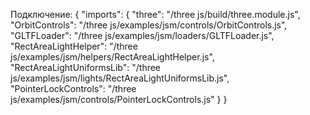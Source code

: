 Подключение:
{
    "imports": {
        "three": "/three js/build/three.module.js",
        "OrbitControls": "/three js/examples/jsm/controls/OrbitControls.js",
        "GLTFLoader": "/three js/examples/jsm/loaders/GLTFLoader.js",
        "RectAreaLightHelper": "/three js/examples/jsm/helpers/RectAreaLightHelper.js",
        "RectAreaLightUniformsLib": "/three js/examples/jsm/lights/RectAreaLightUniformsLib.js",
        "PointerLockControls": "/three js/examples/jsm/controls/PointerLockControls.js"
    }
}